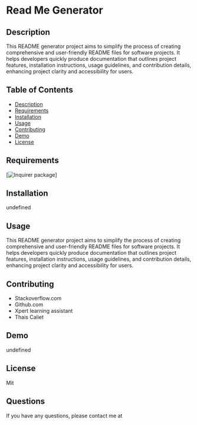 # Read Me Generator
  

  ## Description
  This README generator project aims to simplify the process of creating comprehensive and user-friendly README files for software projects. It helps developers quickly produce documentation that outlines project features, installation instructions, usage guidelines, and contribution details, enhancing project clarity and accessibility for users.

  ## Table of Contents
  * [Description](#Description)
  * [Requirements](#Requirements)
  * [Installation](#installation)
  * [Usage](#usage)
  * [Contributing](#contributing)
  * [Demo](#demo)
  * [License](#license)

  ## Requirements
  [![Inquirer package](https://www.npmjs.com/package/inquirer)]

  ## Installation
  undefined

  ## Usage
  This README generator project aims to simplify the process of creating comprehensive and user-friendly README files for software projects. It helps developers quickly produce documentation that outlines project features, installation instructions, usage guidelines, and contribution details, enhancing project clarity and accessibility for users.

  ## Contributing
  * Stackoverflow.com
  * Github.com
  * Xpert learning assistant
  * Thais Caliet

  ## Demo
  undefined

  ## License
  Mit

  ## Questions
  If you have any questions, please contact me at 
  